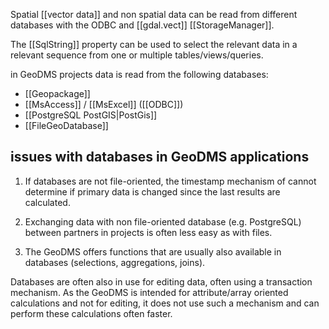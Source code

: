 Spatial [[vector data]] and non spatial data can be read from different databases with the ODBC and [[gdal.vect]] [[StorageManager]].

The [[SqlString]] property can be used to select the relevant data in a relevant sequence from one or multiple tables/views/queries.

in GeoDMS projects data is read from the following databases:

-   [[Geopackage]]
-   [[MsAccess]] / [[MsExcel]] ([[ODBC]])
-   [[PostgreSQL PostGIS|PostGis]] 
-   [[FileGeoDatabase]]

## issues with databases in GeoDMS applications

1. If databases are not file-oriented, the timestamp mechanism of cannot determine if primary data is changed since the last results are calculated. 

2. Exchanging data with non file-oriented database (e.g. PostgreSQL) between partners in projects is often less easy as with files.

3. The GeoDMS offers functions that are usually also available in databases (selections, aggregations, joins).

Databases are often also in use for editing data, often using a transaction mechanism. As the GeoDMS is intended for attribute/array oriented calculations and not for editing, it does not use such a mechanism and can perform these calculations often faster.